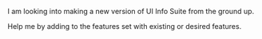 I am looking into making a new version of UI Info Suite from the ground up.

Help me by adding to the features set with existing or desired features.
